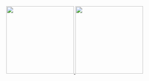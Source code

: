 <div>
  <a href="https://github.com/HigorAln">
  <img height="180em" src="https://github-readme-stats.vercel.app/api?username=HigorAlni&show_icons=true&theme=dracula&include_all_commits=true&count_private=true"/>
  <img height="180em" src="https://github-readme-stats.vercel.app/api/top-langs/?username=HigorAln&layout=compact&langs_count=7&theme=dracula"/>
</div>
